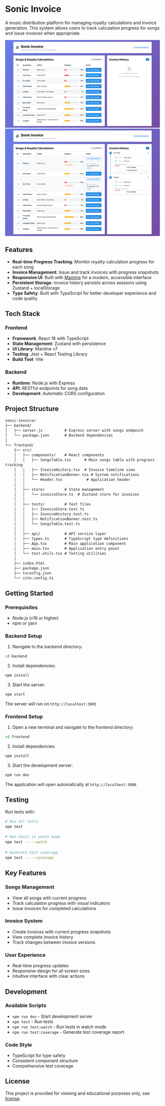 # Sonic Invoice

A music distribution platform for managing royalty calculations and invoice generation. This system allows users to track calculation progress for songs and issue invoices when appropriate.

![Dashboard overview](./screenshots/dashboard_overview.png)
![Invoice history](./screenshots/invoice_history.png)

## Features

- **Real-time Progress Tracking**: Monitor royalty calculation progress for each song
- **Invoice Management**: Issue and track invoices with progress snapshots
- **Responsive UI**: Built with [Mantine](https://mantine.dev/) for a modern, accessible interface
- **Persistent Storage**: Invoice history persists across sessions using Zustand + localStorage
- **Type Safety**: Built with TypeScript for better developer experience and code quality

## Tech Stack

### Frontend
- **Framework**: React 18 with TypeScript
- **State Management**: Zustand with persistence
- **UI Library**: Mantine v7
- **Testing**: Jest + React Testing Library
- **Build Tool**: Vite

### Backend
- **Runtime**: Node.js with Express
- **API**: RESTful endpoints for song data
- **Development**: Automatic CORS configuration

## Project Structure

```
sonic-invoice/
├── backend/
│   ├── server.js          # Express server with songs endpoint
│   └── package.json       # Backend dependencies
│
└── frontend/
    ├── src/
    │   ├── components/    # React components
    │   │   ├── SongsTable.tsx      # Main songs table with progress tracking
    │   │   ├── InvoiceHistory.tsx  # Invoice timeline view
    │   │   ├── NotificationBanner.tsx # System notifications
    │   │   └── Header.tsx           # Application header
    │   │
    │   ├── store/         # State management
    │   │   └── invoiceStore.ts  # Zustand store for invoices
    │   │
    │   ├── tests/         # Test files
    │   │   ├── InvoiceStore.test.ts
    │   │   ├── InvoiceHistory.test.ts
    │   │   ├── NotificationBanner.test.ts
    │   │   └── SongsTable.test.ts
    │   │
    │   ├── api/           # API service layer
    │   ├── types.ts       # TypeScript type definitions
    │   ├── App.tsx        # Main application component
    │   ├── main.tsx       # Application entry point
    │   └── test-utils.tsx # Testing utilities
    │
    ├── index.html
    ├── package.json
    ├── tsconfig.json
    └── vite.config.ts
```

## Getting Started

### Prerequisites
- Node.js (v16 or higher)
- npm or yarn

### Backend Setup

1. Navigate to the backend directory:
```bash
cd backend
```

2. Install dependencies:
```bash
npm install
```

3. Start the server:
```bash
npm start
```

The server will run on `http://localhost:3001`

### Frontend Setup

1. Open a new terminal and navigate to the frontend directory:
```bash
cd frontend
```

2. Install dependencies:
```bash
npm install
```

3. Start the development server:
```bash
npm run dev
```

The application will open automatically at `http://localhost:3000`

## Testing

Run tests with:
```bash
# Run all tests
npm test

# Run tests in watch mode
npm test -- --watch

# Generate test coverage
npm test -- --coverage
```

## Key Features

### Songs Management
- View all songs with current progress
- Track calculation progress with visual indicators
- Issue invoices for completed calculations

### Invoice System
- Create invoices with current progress snapshots
- View complete invoice history
- Track changes between invoice versions

### User Experience
- Real-time progress updates
- Responsive design for all screen sizes
- Intuitive interface with clear actions

## Development

### Available Scripts

- `npm run dev` - Start development server
- `npm test` - Run tests
- `npm run test:watch` - Run tests in watch mode
- `npm run test:coverage` - Generate test coverage report

### Code Style
- TypeScript for type safety
- Consistent component structure
- Comprehensive test coverage

## License

This project is provided for viewing and educational purposes only, see [license](https://github.com/panopticon5/sonic-invoice?tab=License-1-ov-file#readme).
